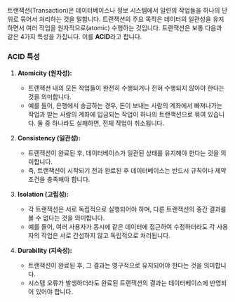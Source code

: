 트랜잭션(Transaction)은 데이터베이스나 정보 시스템에서 일련의 작업들을 하나의 단위로 묶어서 처리하는 것을 말합니다. 트랜잭션의 주요 목적은 데이터의 일관성을 유지하면서 여러 작업을 원자적으로(atomic) 수행하는 것입니다. 트랜잭션은 보통 다음과 같은 4가지 특성을 가집니다. 이를 **ACID**라고 합니다.

### **ACID 특성**

1. **Atomicity (원자성):**
    
    - 트랜잭션 내의 모든 작업들이 완전히 수행되거나 전혀 수행되지 않아야 한다는 것을 의미합니다.
    - 예를 들어, 은행에서 송금하는 경우, 돈이 보내는 사람의 계좌에서 빠져나가는 작업과 받는 사람의 계좌에 입금되는 작업이 하나의 트랜잭션으로 묶여 있습니다. 둘 중 하나라도 실패하면, 전체 작업이 취소됩니다.
2. **Consistency (일관성):**
    
    - 트랜잭션이 완료된 후, 데이터베이스가 일관된 상태를 유지해야 한다는 것을 의미합니다.
    - 즉, 트랜잭션이 시작되기 전과 완료된 후 데이터베이스는 반드시 규칙이나 제약 조건을 충족해야 합니다.
3. **Isolation (고립성):**
    
    - 각 트랜잭션은 서로 독립적으로 실행되어야 하며, 다른 트랜잭션의 중간 결과를 볼 수 없다는 것을 의미합니다.
    - 예를 들어, 여러 사용자가 동시에 같은 데이터에 접근하여 수정하더라도 각 사용자의 작업은 서로 간섭하지 않고 독립적으로 처리됩니다.
4. **Durability (지속성):**
    
    - 트랜잭션이 완료된 후, 그 결과는 영구적으로 유지되어야 한다는 것을 의미합니다.
    - 시스템 오류가 발생하더라도 완료된 트랜잭션의 결과는 데이터베이스에 반영되어 있어야 합니다.